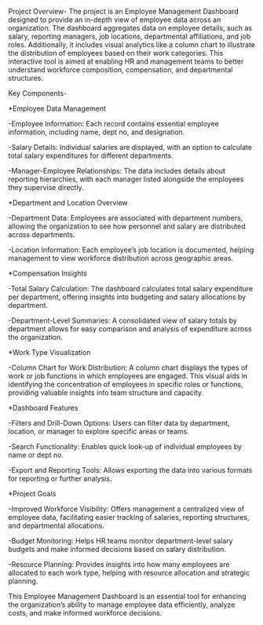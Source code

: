 Project Overview-
The project is an Employee Management Dashboard designed to provide an in-depth view of employee data across an organization. The dashboard aggregates data on employee details, such as salary, reporting managers, job locations, departmental affiliations, and job roles. Additionally, it includes visual analytics like a column chart to illustrate the distribution of employees based on their work categories. This interactive tool is aimed at enabling HR and management teams to better understand workforce composition, compensation, and departmental structures.

Key Components-

*Employee Data Management

-Employee Information: Each record contains essential employee information, including name, dept no, and designation.

-Salary Details: Individual salaries are displayed, with an option to calculate total salary expenditures for different departments.

-Manager-Employee Relationships: The data includes details about reporting hierarchies, with each manager listed alongside the employees they supervise directly.

*Department and Location Overview

-Department Data: Employees are associated with department numbers, allowing the organization to see how personnel and salary are distributed across departments.

-Location Information: Each employee’s job location is documented, helping management to view workforce distribution across geographic areas.

*Compensation Insights

-Total Salary Calculation: The dashboard calculates total salary expenditure per department, offering insights into budgeting and salary allocations by department.

-Department-Level Summaries: A consolidated view of salary totals by department allows for easy comparison and analysis of expenditure across the organization.

*Work Type Visualization

-Column Chart for Work Distribution: A column chart displays the types of work or job functions in which employees are engaged. This visual aids in identifying the concentration of employees in specific roles or functions, providing valuable insights into team structure and capacity.

*Dashboard Features

-Filters and Drill-Down Options: Users can filter data by department, location, or manager to explore specific areas or teams.

-Search Functionality: Enables quick look-up of individual employees by name or dept no.

-Export and Reporting Tools: Allows exporting the data into various formats for reporting or further analysis.

*Project Goals

-Improved Workforce Visibility: Offers management a centralized view of employee data, facilitating easier tracking of salaries, reporting structures, and departmental allocations.

-Budget Monitoring: Helps HR teams monitor department-level salary budgets and make informed decisions based on salary distribution.

-Resource Planning: Provides insights into how many employees are allocated to each work type, helping with resource allocation and strategic planning.

This Employee Management Dashboard is an essential tool for enhancing the organization’s ability to manage employee data efficiently, analyze costs, and make informed workforce decisions.
